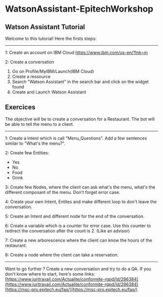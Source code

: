# WatsonAssistant-EpitechWorkshop
Watson Assistant Tutorial
---

Welcome to this tutorial! Here the firsts steps:
___

1:  Create an account on IBM Cloud
    https://www.ibm.com/us-en/?lnk=m
    
2:  Create a conversation
 1. Go on Profile/MyIBM/Launch(IBM Cloud)
 2. Create a ressource
 3. Search "Watson Assistant" in the search bar and click on the widget
    found
 4. Create and Launch Watson Assistant

Exercices
-
The objective will be to create a conversation for a Restaurant. The bot will be able to tell the menu to a client.
___
1: Create a Intent which is call "Menu_Questions". Add a few sentences similar to "What's the menu?".
  
2: Create few Entities: 
 - Yes
 - No
 - Food
 - Drink
               
3: Create few Nodes, where the client can ask what's the menu, what's the different composant of the menu. Don't forget error case.

4: Create your own Intent, Entites and make different loop to don't leave the conversation.

5: Create an Intent and different node for the end of the conversation.

6: Create a variable which is a counter for error case. Use this counter to redirect the conversation after the count is 2. (Like an advisor)

7: Create a new arborescence where the client can know the hours of the restaurant.

8: Create a node where the client can take a reservation.

___

Want to go further ? Create a new conversation and try to do a QA.
If you don't know where to start, here's some links:
[https://www.juritravail.com/Actualite/conformite-rgpd/Id/286384](https://www.juritravail.com/Actualite/conformite-rgpd/Id/286384)
[https://msc-pro.epitech.eu/faq/](https://msc-pro.epitech.eu/faq/)


